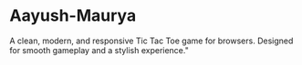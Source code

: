 # Aayush-Maurya
A clean, modern, and responsive Tic Tac Toe game for browsers. Designed for smooth gameplay and a stylish experience."
